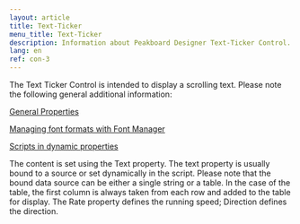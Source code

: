 ```yaml
---
layout: article
title: Text-Ticker
menu_title: Text-Ticker
description: Information about Peakboard Designer Text-Ticker Control.
lang: en
ref: con-3
---
```

The Text Ticker Control is intended to display a scrolling text. Please note the following general additional information:

[General Properties]()

[Managing font formats with Font Manager]()

[Scripts in dynamic properties]()

The content is set using the Text property. The text property is usually bound to a source or set dynamically in the script. Please note that the bound data source can be either a single string or a table. In the case of the table, the first column is always taken from each row and added to the table for display.
The Rate property defines the running speed; Direction defines the direction.
